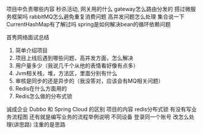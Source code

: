 项目中负责哪些内容
秒杀活动, 网关用的什么
gateway怎么路由分发的
搭过微服务框架吗
rabbitMQ怎么避免重复消费问题
高并发问题怎么处理
集合说一下
CurrentHashMap有了解过吗
spring是如何解决bean的循环依赖问题

首秀网络面试总结
1. 简单介绍项目
2. 项目上线后遇到哪些问题，高并发方面，怎么解决
3. 用户量多少（我说几千个从他的表情看好像有点多）
4. Jvm相关栈，堆，方法区，里面分别有什么
5. 审核是同步的还是异步的（我没答对，应该会有MQ相关问题）
6. Redis在什么方面用的
7. Redis怎么做的分布式锁

诚成企业
Dubbo 和 Spring Cloud 的区别
项目的内容
redis分布式锁
有没有写业务流程图
还有就是编写业务的流程举例说明
不同设备  登录同一个账号  改怎么处理(讲思路)
注重的是思路


